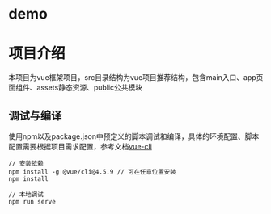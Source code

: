 # demo



# 项目介绍
本项目为vue框架项目，src目录结构为vue项目推荐结构，包含main入口、app页面组件、assets静态资源、public公共模块

## 调试与编译
使用npm以及package.json中预定义的脚本调试和编译，具体的环境配置、脚本配置需要根据项目需求配置，参考文档[vue-cli](https://cli.vuejs.org/config/)

```
// 安装依赖
npm install -g @vue/cli@4.5.9 // 可在任意位置安装
npm install

// 本地调试
npm run serve

```
